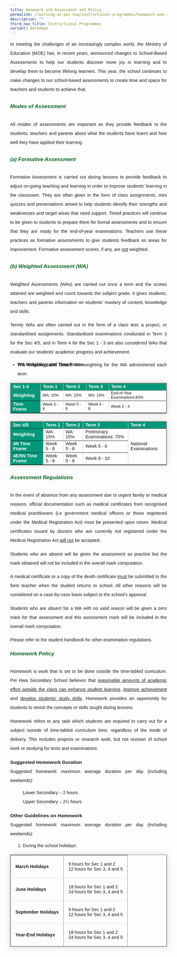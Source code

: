 ```yaml
---
title: Homework and Assessment and Policy
permalink: /learning-at-pei-hwa/instructional-programmes/homework-and-assessment-policy/
description: ""
third_nav_title: Instructional Programmes
variant: markdown
---
```

<p style="font-size:14.5px; line-height:2;margin-top:0; font-family:sans-serif;text-align:justify;">In meeting the challenges of an increasingly complex world, the Ministry of Education (MOE) has, in recent years, announced changes to School-Based Assessments to help our students discover more joy in learning and to develop them to become lifelong learners. This
year, the school continues to make changes to our school-based assessments to create time and space for teachers and students to achieve that.</p>

<h6 style="color:#0B6623;font-family:sans-serif;font-weight:bold;margin-top:30px;"><strong style="font-family:sans-serif;font-size:17px;">Modes of Assessment</strong></h6>

<p style="font-size:14.5px; line-height:2;margin-top:0; font-family:sans-serif;text-align:justify;">All modes of assessments are important as they provide feedback to the students, teachers and parents about what the students have learnt and how well they have applied their learning.</p>

<h6 style="color:#0B6623;font-family:sans-serif;font-weight:bold;margin-top:30px;"><strong style="font-family:sans-serif;font-size:17px;">(a) Formative Assessment</strong></h6>

<p style="font-size:14.5px; line-height:2;margin-top:0; font-family:sans-serif;text-align:justify;">Formative Assessment is carried out during lessons to provide feedback to adjust on-going teaching and learning in order to improve students’ learning in the classroom. They are often given in the form of class assignments, mini quizzes and presentations aimed to help students identify their strengths and weaknesses and target areas that need support. Timed practices will continue to be given to students to prepare them for formal assessments and to ensure that they are ready for the end-of-year examinations. Teachers use these practices as formative assessments to give students feedback on areas for improvement. Formative assessment scores, if any, are <i><u>not</u></i> weighted.</p>

<h6 style="color:#0B6623;font-family:sans-serif;font-weight:bold;margin-top:30px;"><strong style="font-family:sans-serif;font-size:17px;">(b) Weighted Assessment (WA)</strong></h6>

<p style="font-size:14.5px; line-height:2;margin-top:0; font-family:sans-serif;text-align:justify;">Weighted Assessments (WAs) are carried out once a term and the scores attained are weighted and count towards the subject grade. It gives students, teachers and parents information on students’ mastery of content, knowledge and skills.</p>

<p style="font-size:14.5px; line-height:2;margin-top:0; font-family:sans-serif;text-align:justify;">Termly WAs are often carried out in the form of a class test, a project, or standardised assignments. Standardised examinations conducted in Term 3 for the Sec 4/5, and in Term 4 for the Sec 1 - 3 are also considered WAs that evaluate our students’ academic progress and achievement.</p>


<ul style="margin-top:10px">
	<strong><li style="font-size:14.5px; line-height:1.5; font-family:sans-serif;"> WA Weighting and Time Frame</li></strong>
		<p style="font-size:14.5px; line-height:2;margin-top:-25px; font-family:sans-serif;text-align:justify;">The following table details the weighting for the WA administered each term.</p>
</ul>

<table border="1" style="border-collapse: collapse;margin: 0px 0;font-size: 0.9em;font-family: sans-serif;min-width: 400px; box-shadow: 0 0 20px rgba(0, 0, 0, 0.15);">

<thead style="background-color: #009879; font-weight: bold; font-size: 14.5px;">

<tr style="border: 1px solid grey;">
				<td style="text-align:left;color:white;font-family:sans-serif;border-right: 1px solid lightgrey;">Sec 1-3</td>
	<td style="text-align:left;color:white;font-family:sans-serif;border-right: 1px solid lightgrey;">Term 1</td>
	<td style="text-align:left;color:white;font-family:sans-serif;border-right: 1px solid lightgrey;">Term 2</td>
 <td style="text-align:left;color:white;font-family:sans-serif;border-right: 1px solid lightgrey;">Term 3</td>
	<td style="text-align:left;color:white;font-family:sans-serif;border-right: 1px solid lightgrey;">Term 4</td>
	</tr>
</thead>	

<tbody>

<tr>
		<td style="background-color: #009879; font-weight: bold; font-size: 14.5px;color:white;border-right: 1px solid lightgrey;">Weighting</td>
	<td style="font-family:sans-serif;border-right: 1px solid lightgrey;">WA: 10%</td>
	<td style="font-family:sans-serif;border-right: 1px solid lightgrey;">WA: 15%</td>
	<td style="font-family:sans-serif;border-right: 1px solid lightgrey;">WA: 15%</td>
		<td style="font-family:sans-serif;border-right: 1px solid lightgrey;">End-of-Year Examinations:60%</td>
</tr>
			
<tr>
	<td style="background-color: #009879; font-weight: bold; font-size: 14.5px;color:white;border-right: 1px solid lightgrey;">Time Frame</td>
	<td style="font-family:sans-serif;border-right: 1px solid lightgrey;">Week 5 - 8</td>
	<td style="font-family:sans-serif;border-right: 1px solid lightgrey;">Week 5 - 8</td>
	<td style="font-family:sans-serif;border-right: 1px solid lightgrey;">Week 4 - 8</td>
	<td style="font-family:sans-serif;border-right: 1px solid lightgrey;">Week 2 - 4</td>
</tr>
						
</tbody>
</table>

<table style="border-collapse: collapse;margin: 25px 0;font-size:14.5px;font-family: sans-serif;box-shadow: 0 0 20px rgba(0, 0, 0, 0.15);" border="1">
<thead style="background-color: #009879; font-weight: bold; font-size: 14.5px;">
<tr>
				<td style="text-align:left;color:white;font-family:sans-serif;border-right: 1px solid lightgrey;">Sec 4/5</td>
	<td style="text-align:left;color:white;font-family:sans-serif;border-right: 1px solid lightgrey;">Term 1</td>
	<td style="text-align:left;color:white;font-family:sans-serif;border-right: 1px solid lightgrey;">Term 2</td>
	<td style="text-align:left;color:white;font-family:sans-serif;border-right: 1px solid lightgrey;">Term 3</td>
	<td style="text-align:left;color:white;font-family:sans-serif;border-right: 1px solid lightgrey;">Term 4</td>
			</tr>
</thead>
	
<tbody style="">
	<tr>
		<td style="background-color: #009879; font-weight: bold; font-size: 14.5px;color:white;border-right: 1px solid lightgrey;">Weighting</td>
	<td style="font-family:sans-serif;border-right: 1px solid lightgrey;">WA: 15%</td>
	<td style="font-family:sans-serif;border-right: 1px solid lightgrey;">WA: 15%</td>
	<td style="font-family:sans-serif;border-right: 1px solid lightgrey;">Preliminary
Examinations: 70%</td>
		<td rowspan="3" style="font-family:sans-serif; vertical-align:middle;border-right: 1px solid lightgrey;">National
Examinations</td>
</tr>
			
<tr>
	<td style="background-color: #009879; font-weight: bold; font-size: 14.5px;color:white;border-right: 1px solid lightgrey;">4N Time Frame</td>
	<td style="font-family:sans-serif;border-right: 1px solid lightgrey;">Week 5 - 8</td>
	<td style="font-family:sans-serif;border-right: 1px solid lightgrey;">Week 5 - 8</td>
	<td style="font-family:sans-serif;border-right: 1px solid lightgrey;">Week 5 - 6</td>

</tr>

<tr>
	<td style="background-color: #009879; font-weight: bold; font-size: 14.5px;color:white;border-right: 1px solid lightgrey;">4E/5N Time Frame</td>
	<td style="font-family:sans-serif;border-right: 1px solid lightgrey;">Week 5 - 8</td>
	<td style="font-family:sans-serif;border-right: 1px solid lightgrey;">Week 5 - 8</td>
	<td style="font-family:sans-serif;border-right: 1px solid lightgrey;">Week 8 - 10</td>
</tr>
						
</tbody>
</table>

<h6 style="color:#0B6623;font-family:sans-serif;font-weight:bold;margin-top:30px;"><strong style="font-family:sans-serif;font-size:17px;">Assessment Regulations</strong></h6>

<p style="font-size:14.5px; line-height:2;margin-top:0; font-family:sans-serif;text-align:justify;">In the event of absence from any assessment due to urgent family or medical reasons, official documentation such as medical certificates from recognised medical practitioners (i.e government medical officers or those registered under the Medical Registration Act) must be presented upon return. Medical certificates issued by doctors who are currently not registered under the Medical Registration Act <u>will not</u> be accepted.</p>

<p style="font-size:14.5px; line-height:2;margin-top:0; font-family:sans-serif;text-align:justify;">Students who are absent will be given the assessment as practice but the mark obtained will not be included in the overall mark computation.</p>

<p style="font-size:14.5px; line-height:2;margin-top:0; font-family:sans-serif;text-align:justify;">A medical certificate or a copy of the death certificate <u>must</u> be submitted to the form teacher when the student returns to school. All other reasons will be considered on a case-by-case basis subject to the school’s approval.</p>

<p style="font-size:14.5px; line-height:2;margin-top:0; font-family:sans-serif;text-align:justify;">Students who are absent for a WA with no valid reason will be given a zero mark for that assessment and this assessment mark will be included in the overall mark computation.</p>

<p style="font-size:14.5px; line-height:2;margin-top:0; font-family:sans-serif;text-align:justify;">Please refer to the student handbook for other examination regulations.</p>

<h6 style="color:#0B6623;;font-family:sans-serif;font-weight:bold;"><strong style="font-family:sans-serif;font-size:17px;color:#0B6623;">Homework Policy</strong></h6>

<p style="font-size:14.5px; line-height:2;font-family:sans-serif;margin-top:0px;text-align:justify;">Homework is work that is set to be done outside the time-tabled curriculum. Pei Hwa Secondary School believes that <u style="font-family:sans-serif;">reasonable amounts of academic effort outside the class can enhance student learning</u>, <u style="font-family:sans-serif;">improve achievement</u> and <u style="font-family:sans-serif;">develop students' study skills</u>. Homework provides an opportunity for students to revisit the concepts or skills taught during
lessons.</p>

<p style="font-size:14.5px; line-height:2;font-family:sans-serif;margin-top:0px;text-align:justify;">Homework refers to any task which students are required to carry out for a subject outside of time-tabled curriculum time, regardless of the mode of delivery. This includes projects or research work, but not revision of school work or studying for tests and examinations.</p>


<p style="line-height:2;margin-top:5px;margin-bottom:0;font-family:sans-serif;font-size:15.5px;"><strong style="font-family:sans-serif;">Suggested Homework Duration</strong></p>

<p style="font-size:14.5px; line-height:2;margin-top:0px;font-family:sans-serif;text-align:justify;">Suggested homework maximum average duration per day (including weekends):</p>

<ol style="margin-top:-5px; list-style:none;">
<li aria-level="1" style="font-size:14.5px; line-height:2;margin-left:17px;font-family:sans-serif;">Lower Secondary – 2 hours</li>
	<li aria-level="1" style="font-size:14.5px; line-height:2;margin-left:17px;font-family:sans-serif;">Upper Secondary – 2½ hours</li>
</ol>

<p style="line-height:2;margin-top:5px;margin-bottom:0;font-family:sans-serif;font-size:15.5px;"><strong style="font-family:sans-serif;">Other Guidelines on Homework</strong></p>

<p style="font-size:14.5px; line-height:2;margin-top:0px;font-family:sans-serif;text-align:justify;">Suggested homework maximum average duration per day (including weekends):</p>

<ol style="margin-top:-5px;">
<li aria-level="1" style="font-size:14.5px; line-height:2;margin-left:17px;font-family:sans-serif;">During the school holidays:</li>
</ol>

<table border="1" style="border-collapse: collapse;margin: 0px 0;font-size: 0.9em;font-family: sans-serif;min-width: 400px; box-shadow: 0 0 20px rgba(0, 0, 0, 0.15);">
	
<tbody>
<tr style="border-bottom: 1px solid #dddddd;">
<td style="padding: 20px 15px; font-size:14.5px; font-family:sans-serif;"><strong style="font-family:sans-serif;">March Holidays</strong></td>
<td style="padding: 20px 15px; font-size:14.5px; font-family:sans-serif;">9 hours for Sec 1 and 2<br>
12 hours for Sec 3, 4 and 5</td>
</tr>
	
<tr style="border-bottom: 1px solid #dddddd;">
<td style="padding: 20px 15px;font-size:14.5px;font-family:sans-serif;"><strong style="font-family:sans-serif;">June Holidays</strong></td>
<td style="padding: 20px 15px;font-size:14.5px;font-family:sans-serif;">18 hours for Sec 1 and 2<br>24 hours for Sec 3, 4 and 5</td>
</tr>

<tr style="border-bottom: 1px solid #dddddd;">
<td style="padding: 20px 15px;font-size:14.5px;font-family:sans-serif;"><strong style="font-family:sans-serif;">September Holidays</strong></td>
<td style="padding: 20px 15px;font-size:14.5px;font-family:sans-serif;">9 hours for Sec 1 and 2<br>12 hours for Sec 3, 4 and 5</td>
</tr>

<tr style="border-bottom: 1px solid #dddddd;">
<td style="padding: 20px 15px;font-size:14.5px;font-family:sans-serif;"><strong style="font-family:sans-serif;">Year-End Holidays</strong></td>
<td style="padding: 20px 15px;font-size:14.5px;font-family:sans-serif;">18 hours for Sec 1 and 2<br>24 hours for Sec 3, 4 and 5</td>
</tr>
	

</tbody>
</table>